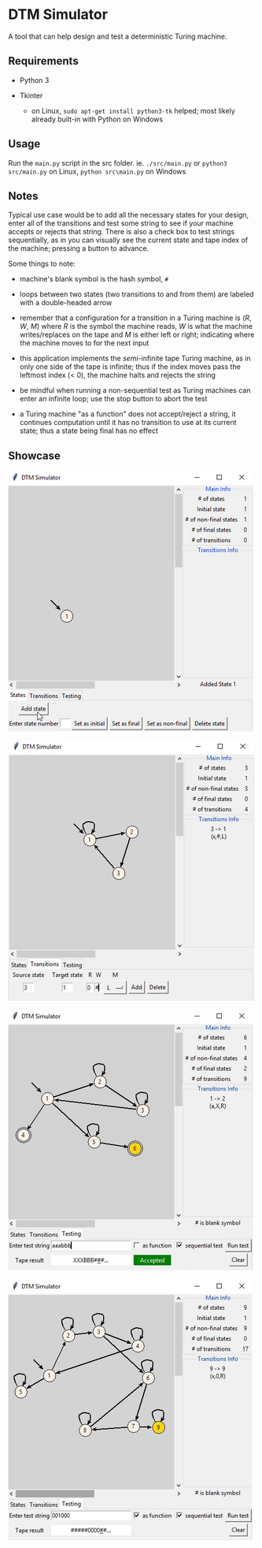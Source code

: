# DTM Simulator

A tool that can help design and test a deterministic Turing machine.

## Requirements

- Python 3

- Tkinter

  - on Linux, `sudo apt-get install python3-tk` helped; most likely already built-in with Python on Windows

## Usage

Run the `main.py` script in the src folder. ie. `./src/main.py` or `python3 src/main.py` on Linux, `python src\main.py` on Windows

## Notes

Typical use case would be to add all the necessary states for your design, enter all of the transitions and test some string to see if your machine accepts or rejects that string. There is also a check box to test strings sequentially, as in you can visually see the current state and tape index of the machine; pressing a button to advance.

Some things to note:

- machine's blank symbol is the hash symbol, `#`

- loops between two states (two transitions to and from them) are labeled with a double-headed arrow

- remember that a configuration for a transition in a Turing machine is (*R*, *W*, *M*) where *R* is the symbol the machine reads, *W* is what the machine writes/replaces on the tape and *M* is either left or right; indicating where the machine moves to for the next input

- this application implements the *semi*-infinite tape Turing machine, as in only one side of the tape is infinite; thus if the index moves pass the leftmost index (< 0), the machine halts and rejects the string

- be mindful when running a non-sequential test as Turing machines can enter an infinite loop; use the stop button to abort the test

- a Turing machine "as a function" does not accept/reject a string, it continues computation until it has no transition to use at its current state; thus a state being final has no effect

## Showcase

![Alt text](examples/showcase_1.gif)

![Alt text](examples/showcase_2.jpg)

![Alt text](examples/showcase_3.jpg)

![Alt text](examples/showcase_4.jpg)
